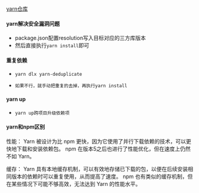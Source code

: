 [yarn仓库]('https://github.com/yarnpkg/yarn')

#### yarn解决安全漏洞问题
* package.json配置resolution写入目标对应的三方库版本
* 然后直接执行`yarn install`即可


#### 重复依赖
* `yarn dlx yarn-deduplicate`

* `如果不行，就手动把重复的去掉，再执行yarn install`

#### yarn up
* `yarn up跨项目升级依赖项`

#### yarn和npm区别
性能：
Yarn 被设计为比 npm 更快，因为它使用了并行下载依赖的技术，可以更快地下载和安装依赖包。
npm 在版本5之后也进行了性能优化，但在速度上仍然不如 Yarn。

缓存：
Yarn 具有本地缓存机制，可以有效地存储已下载的包，以便在后续安装相同版本的依赖时可以重复使用，从而提高了速度。
npm 也有类似的缓存机制，但在某些情况下可能不够高效，无法达到 Yarn 的性能水平。

